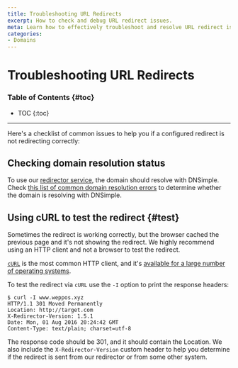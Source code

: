 ```yaml
---
title: Troubleshooting URL Redirects
excerpt: How to check and debug URL redirect issues.
meta: Learn how to effectively troubleshoot and resolve URL redirect issues with our comprehensive guide, ensuring your website redirects work seamlessly for users.
categories:
- Domains
---
```


# Troubleshooting URL Redirects

### Table of Contents {#toc}

* TOC
{:toc}

---

Here's a checklist of common issues to help you if a configured redirect is not redirecting correctly:


## Checking domain resolution status

To use our [redirector service](/articles/redirector/), the domain should resolve with DNSimple. Check [this list of common domain resolution errors](/articles/domain-resolution-issues/) to determine whether the domain is resolving with DNSimple.


## Using cURL to test the redirect {#test}

Sometimes the redirect is working correctly, but the browser cached the previous page and it's not showing the redirect. We highly recommend using an HTTP client and not a browser to test the redirect.

[`cURL`](https://curl.haxx.se/) is the most common HTTP client, and it's [available for a large number of operating systems](https://curl.haxx.se/download.html).

To test the redirect via `cURL` use the `-I` option to print the response headers:

```
$ curl -I www.weppos.xyz
HTTP/1.1 301 Moved Permanently
Location: http://target.com
X-Redirector-Version: 1.5.1
Date: Mon, 01 Aug 2016 20:24:42 GMT
Content-Type: text/plain; charset=utf-8
```

The response code should be 301, and it should contain the Location. We also include the `X-Redirector-Version` custom header to help you determine if the redirect is sent from our redirector or from some other system.
